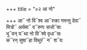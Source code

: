 +++
title = "०२ आ नो"

+++
आ᳓ नो वि᳓श्व आ᳓स्क्रा गमन्तु देवा᳓  
मित्रो᳓ अर्यमा᳓ व᳓रुणः सजो᳓षाः  
भु᳓वन् य᳓था नो वि᳓श्वे वृधा᳓सः  
क᳓रन् सुषा᳓हा विथुरं᳓ न᳓ श᳓वः